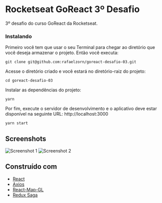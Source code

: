 # Rocketseat GoReact 3º Desafio

3º desafio do curso GoReact da Rocketseat.

### Instalando

Primeiro você tem que usar o seu Terminal para chegar ao diretório que você deseja armazenar o projeto. Então você executa:

```
git clone git@github.com:rafaelzorn/goreact-desafio-03.git
```

Acesse o diretório criado e você estará no diretório-raiz do projeto:

```
cd goreact-desafio-03
```

Instalar as dependências do projeto:

```
yarn
```

Por fim, execute o servidor de desenvolvimento e o aplicativo deve estar disponível na seguinte URL: http://localhost:3000

```
yarn start
```

## Screenshots

![Screenshot 1](https://image.ibb.co/fzocGK/ad.png)
![Screenshot 2](https://image.ibb.co/cHDBbK/user.png)

## Construído com

-   [React](https://reactjs.org)
-   [Axios](https://github.com/axios/axios)
-   [React-Map-GL](https://uber.github.io/react-map-gl/#/)
-   [Redux Saga](https://redux-saga.js.org)
